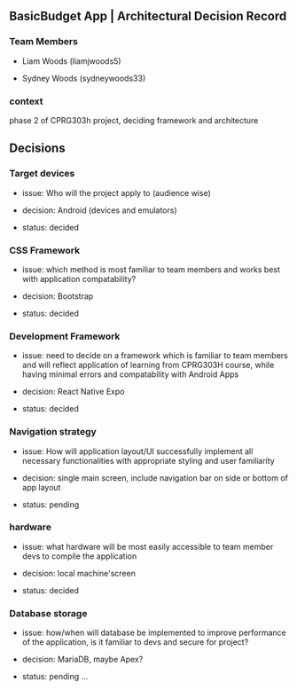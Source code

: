 

## BasicBudget App | Architectural Decision Record

### Team Members
- Liam Woods (liamjwoods5)

- Sydney Woods (sydneywoods33)


### context
phase 2 of CPRG303h project, deciding framework and architecture 

## Decisions 

### Target devices

- issue: Who will the project apply to (audience wise)

- decision: Android (devices and emulators)

- status: decided

### CSS Framework

- issue: which method is most familiar to team members and works best with application compatability?

- decision: Bootstrap

- status: decided

### Development Framework

- issue: need to decide on a framework which is familiar to team members and will reflect application of learning from CPRG303H course, while having minimal errors and compatability with Android Apps

- decision: React Native Expo

- status: decided

### Navigation strategy

- issue: How will application layout/UI successfully implement all necessary functionalities with appropriate styling and user familiarity

- decision: single main screen, include navigation bar on side or bottom of app layout

- status: pending

### hardware

- issue: what hardware will be most easily accessible to team member devs to compile the application

- decision: local machine'screen

- status: decided

### Database storage

- issue: how/when will database be implemented to improve performance of the application, is it familiar to devs and secure for project?

- decision: MariaDB, maybe Apex?

- status: pending ...